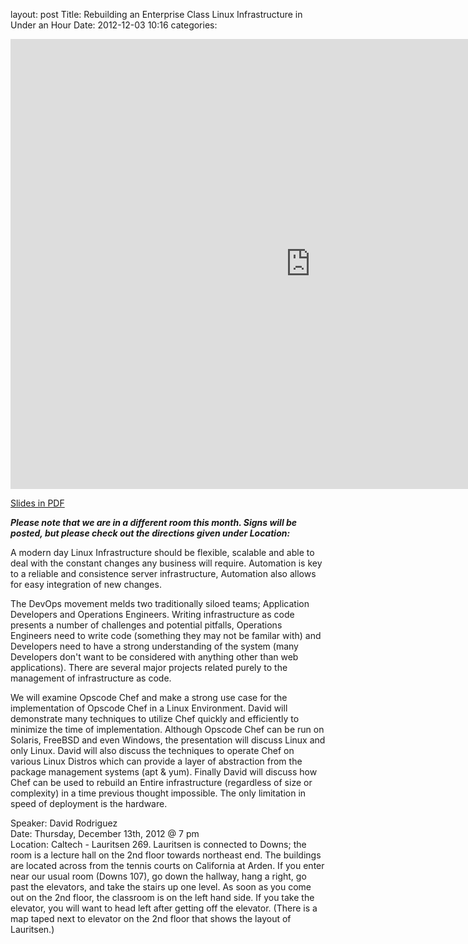 layout: post
Title: Rebuilding an Enterprise Class Linux Infrastructure in Under an Hour
Date: 2012-12-03 10:16
categories: 

<iframe width="960" height="720" src="http://www.youtube.com/embed/WwtgfQJ0MzI" frameborder="0" allowfullscreen></iframe>

<a href="/slides/201212_David_Rodriguez_on_Chef.pdf">Slides in PDF</a>

***Please note that we are in a different room this month. Signs will be posted, but please check out the directions given under Location:***

A modern day Linux Infrastructure should be flexible, scalable and able to deal
with the constant changes any business will require.  Automation is key to a
reliable and consistence server infrastructure, Automation also allows for easy
integration of new changes.

The DevOps movement melds two traditionally siloed teams; Application
Developers and Operations Engineers.  Writing infrastructure as code presents a
number of challenges and potential pitfalls, Operations Engineers need to write
code (something they may not be familar with) and Developers need to have a
strong understanding of the system (many Developers don't want to be considered
with anything other than web applications).  There are several major projects
related purely to the management of infrastructure as code.

We will examine Opscode Chef and make a strong use case for the implementation
of Opscode Chef in a Linux Environment.  David will demonstrate many techniques
to utilize Chef quickly and efficiently to minimize the time of implementation.
Although Opscode Chef can be run on Solaris, FreeBSD and even Windows, the
presentation will discuss Linux and only Linux.  David will also discuss the
techniques to operate Chef on various Linux Distros which can provide a layer
of abstraction from the package management systems (apt & yum).  Finally David
will discuss how Chef can be used to rebuild an Entire infrastructure
(regardless of size or complexity) in a time previous thought impossible.  The
only limitation in speed of deployment is the hardware.  


Speaker:  David Rodriguez <br/> 
Date: Thursday, December 13th, 2012 @ 7 pm <br/>
Location: Caltech - Lauritsen 269.  Lauritsen is connected to Downs; the room is a lecture hall on the 2nd floor towards northeast end. The buildings are located across from the tennis courts on California at Arden. If you enter near our usual room (Downs 107),  go down the hallway, hang a right, go past the elevators, and take the stairs up one level.  As soon as you come out on the 2nd floor, the classroom is on the left hand side.  If you take the elevator, you will want to head left after getting off the elevator.  (There is a map taped next to elevator on the 2nd floor that shows the layout of Lauritsen.) 

